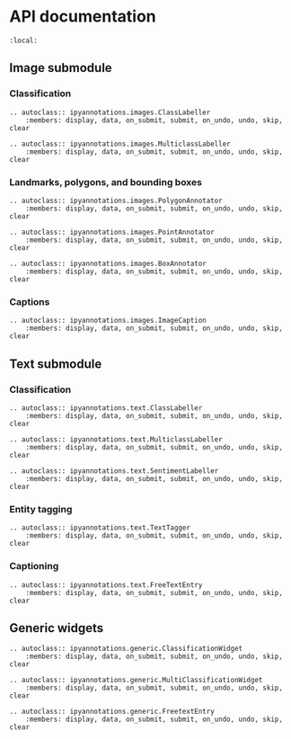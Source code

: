 # API documentation

```{contents}
:local:
```

## Image submodule

### Classification

```{eval-rst}
.. autoclass:: ipyannotations.images.ClassLabeller
    :members: display, data, on_submit, submit, on_undo, undo, skip, clear

.. autoclass:: ipyannotations.images.MulticlassLabeller
    :members: display, data, on_submit, submit, on_undo, undo, skip, clear
```

### Landmarks, polygons, and bounding boxes

```{eval-rst}
.. autoclass:: ipyannotations.images.PolygonAnnotator
    :members: display, data, on_submit, submit, on_undo, undo, skip, clear

.. autoclass:: ipyannotations.images.PointAnnotator
    :members: display, data, on_submit, submit, on_undo, undo, skip, clear

.. autoclass:: ipyannotations.images.BoxAnnotator
    :members: display, data, on_submit, submit, on_undo, undo, skip, clear

```

### Captions

```{eval-rst}
.. autoclass:: ipyannotations.images.ImageCaption
    :members: display, data, on_submit, submit, on_undo, undo, skip, clear
```

## Text submodule

### Classification

```{eval-rst}
.. autoclass:: ipyannotations.text.ClassLabeller
    :members: display, data, on_submit, submit, on_undo, undo, skip, clear

.. autoclass:: ipyannotations.text.MulticlassLabeller
    :members: display, data, on_submit, submit, on_undo, undo, skip, clear

.. autoclass:: ipyannotations.text.SentimentLabeller
    :members: display, data, on_submit, submit, on_undo, undo, skip, clear

```

### Entity tagging

```{eval-rst}
.. autoclass:: ipyannotations.text.TextTagger
    :members: display, data, on_submit, submit, on_undo, undo, skip, clear
```

### Captioning

```{eval-rst}
.. autoclass:: ipyannotations.text.FreeTextEntry
    :members: display, data, on_submit, submit, on_undo, undo, skip, clear
```


## Generic widgets

```{eval-rst}
.. autoclass:: ipyannotations.generic.ClassificationWidget
    :members: display, data, on_submit, submit, on_undo, undo, skip, clear

.. autoclass:: ipyannotations.generic.MultiClassificationWidget
    :members: display, data, on_submit, submit, on_undo, undo, skip, clear

.. autoclass:: ipyannotations.generic.FreetextEntry
    :members: display, data, on_submit, submit, on_undo, undo, skip, clear
```
